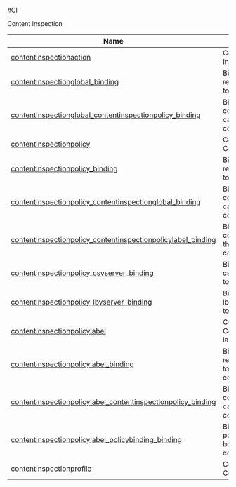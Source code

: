 #CI

Content Inspection


<table><thead><tr><th>Name</th><th>Description</th></tr></thead><tbody><tr><td><a href=".././contentinspectionaction/contentinspectionaction/">contentinspectionaction</a></td><td>Configuration for Content Inspection action</td></tr><tr><td><a href=".././contentinspectionglobal_binding/contentinspectionglobal_binding/">contentinspectionglobal_binding</a></td><td>Binding object showing the resources that can be bound to contentinspectionglobal</td></tr><tr><td><a href=".././contentinspectionglobal_contentinspectionpolicy_binding/contentinspectionglobal_contentinspectionpolicy_binding/">contentinspectionglobal_contentinspectionpolicy_binding</a></td><td>Binding object showing the contentinspectionpolicy that can be bound to contentinspectionglobal</td></tr><tr><td><a href=".././contentinspectionpolicy/contentinspectionpolicy/">contentinspectionpolicy</a></td><td>Configuration for ContentInspection policy</td></tr><tr><td><a href=".././contentinspectionpolicy_binding/contentinspectionpolicy_binding/">contentinspectionpolicy_binding</a></td><td>Binding object showing the resources that can be bound to contentinspectionpolicy</td></tr><tr><td><a href=".././contentinspectionpolicy_contentinspectionglobal_binding/contentinspectionpolicy_contentinspectionglobal_binding/">contentinspectionpolicy_contentinspectionglobal_binding</a></td><td>Binding object showing the contentinspectionglobal that can be bound to contentinspectionpolicy</td></tr><tr><td><a href=".././contentinspectionpolicy_contentinspectionpolicylabel_binding/contentinspectionpolicy_contentinspectionpolicylabel_binding/">contentinspectionpolicy_contentinspectionpolicylabel_binding</a></td><td>Binding object showing the contentinspectionpolicylabel that can be bound to contentinspectionpolicy</td></tr><tr><td><a href=".././contentinspectionpolicy_csvserver_binding/contentinspectionpolicy_csvserver_binding/">contentinspectionpolicy_csvserver_binding</a></td><td>Binding object showing the csvserver that can be bound to contentinspectionpolicy</td></tr><tr><td><a href=".././contentinspectionpolicy_lbvserver_binding/contentinspectionpolicy_lbvserver_binding/">contentinspectionpolicy_lbvserver_binding</a></td><td>Binding object showing the lbvserver that can be bound to contentinspectionpolicy</td></tr><tr><td><a href=".././contentinspectionpolicylabel/contentinspectionpolicylabel/">contentinspectionpolicylabel</a></td><td>Configuration for ContentInspection policy label</td></tr><tr><td><a href=".././contentinspectionpolicylabel_binding/contentinspectionpolicylabel_binding/">contentinspectionpolicylabel_binding</a></td><td>Binding object showing the resources that can be bound to contentinspectionpolicylabel</td></tr><tr><td><a href=".././contentinspectionpolicylabel_contentinspectionpolicy_binding/contentinspectionpolicylabel_contentinspectionpolicy_binding/">contentinspectionpolicylabel_contentinspectionpolicy_binding</a></td><td>Binding object showing the contentinspectionpolicy that can be bound to contentinspectionpolicylabel</td></tr><tr><td><a href=".././contentinspectionpolicylabel_policybinding_binding/contentinspectionpolicylabel_policybinding_binding/">contentinspectionpolicylabel_policybinding_binding</a></td><td>Binding object showing the policybinding that can be bound to contentinspectionpolicylabel</td></tr><tr><td><a href=".././contentinspectionprofile/contentinspectionprofile/">contentinspectionprofile</a></td><td>Configuration for ContentInspection profile</td></tr></tbody></table>
